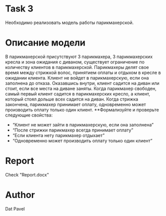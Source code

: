 # Task 3
Необходимо реализовать модель работы парикмахерской.


# Описание модели
В парикмахерской присутствуют 3 парикмахера, 3 парикмахерских
кресла и зона ожидания с диваном, существует ограничение по количеству
клиентов в парикмахерской. Парикмахеры делят свое время между стрижкой
волос, принятием оплаты и отдыхом в кресле в ожидании клиента. Клиент не
войдет в парикмахерскую, если она заполнена до отказа. Оказавшись внутри,
клиент садится на диван или стоит, если все места на диване заняты. Когда
парикмахер свободен, самый первый клиент садится в парикмахерских кресло,
а клиент, который стоял дольше всех садится на диван. Когда стрижка
закончена, парикмахер принимает оплату, одновременно может производить
оплату только один клиент.
**Формализуйте и проверьте следующие свойства:
* “Клиент не может зайти в парикмахерскую, если она заполнена”
* “После стрижки парикмахер всегда принимает оплату”
* “Если клиента нету парикмахер отдыхает”
* “Одновременно может производить оплату только один клиент”
# Report
Check "Report.docx"
# Author
Dat Pavel